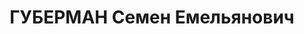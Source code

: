 ---
title: ГУБЕРМАН Семен Емельянович
description: 'Род. в 1897, Киевская обл., мест. Ходорков, еврей, обр.: высшее, член
  ВКП(б). Проживал: Москва, ул. Серафимовича, д. 2 (Дом правительства), кв. 356. Зам.
  председателя Мособлисполкома

  Арестован 05.07.1937. Обв. в участии в к.-р. террористической организации. Приговор:
  ВК ВС СССР, 04.01.1938 – ВМН. Расстрелян 04.01.1938, г.Москва.

  Реабилитирован ВК ВС СССР февраль 1956'
---